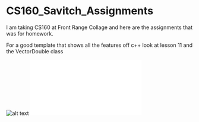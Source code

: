 # CS160_Savitch_Assignments

I am taking CS160 at Front Range Collage and here are the assignments that was for homework.

For a good template that shows all the features off c++ look at lesson 11 and the VectorDouble class

![alt text](TextBook.jpg)
![alt text](AidanCS160FianlGrade.pdf)
